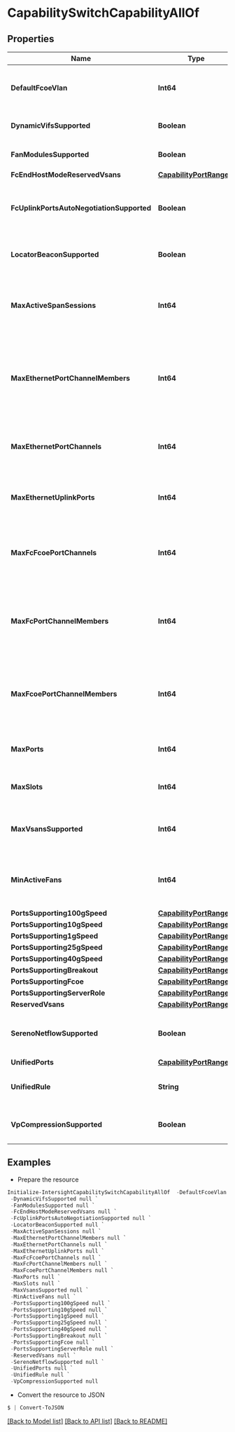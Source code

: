# CapabilitySwitchCapabilityAllOf
## Properties

Name | Type | Description | Notes
------------ | ------------- | ------------- | -------------
**DefaultFcoeVlan** | **Int64** | Default Fcoe VLAN associated with this switch. | [optional] 
**DynamicVifsSupported** | **Boolean** | Dynamic VIFs support on this switch. | [optional] 
**FanModulesSupported** | **Boolean** | Fan Modules support on this switch. | [optional] 
**FcEndHostModeReservedVsans** | [**CapabilityPortRange[]**](CapabilityPortRange.md) |  | [optional] 
**FcUplinkPortsAutoNegotiationSupported** | **Boolean** | Fc Uplink ports auto negotiation speed support on this switch. | [optional] 
**LocatorBeaconSupported** | **Boolean** | Locator Beacon LED support on this switch. | [optional] 
**MaxActiveSpanSessions** | **Int64** | Maximum allowed Traffic Monitoring (SPAN) sessions on this switch. | [optional] 
**MaxEthernetPortChannelMembers** | **Int64** | Maximum allowed Ethernet Uplink Port-channel members for each Uplink Port-channel on this switch. | [optional] 
**MaxEthernetPortChannels** | **Int64** | Maximum allowed Ethernet Uplink Port-channels on this switch. | [optional] 
**MaxEthernetUplinkPorts** | **Int64** | Maximum allowed Ethernet Uplink Ports on this switch. | [optional] 
**MaxFcFcoePortChannels** | **Int64** | Total maximum Fc and Fcoe Port-channels allowed on this switch. | [optional] 
**MaxFcPortChannelMembers** | **Int64** | Maximum allowed FC Uplink Port-channel members for each FCoE Port-channel on this switch. | [optional] 
**MaxFcoePortChannelMembers** | **Int64** | Maximum allowed FCoE Uplink Port-channel members for each FCoE Port-channel on this switch. | [optional] 
**MaxPorts** | **Int64** | Maximum allowed physical ports on this switch. | [optional] 
**MaxSlots** | **Int64** | Maximum allowed physical slots on this switch. | [optional] 
**MaxVsansSupported** | **Int64** | Maximum number of Vsans supported on this switch. | [optional] 
**MinActiveFans** | **Int64** | Minimum number of fans needed to be active/running on this switch. | [optional] 
**PortsSupporting100gSpeed** | [**CapabilityPortRange[]**](CapabilityPortRange.md) |  | [optional] 
**PortsSupporting10gSpeed** | [**CapabilityPortRange[]**](CapabilityPortRange.md) |  | [optional] 
**PortsSupporting1gSpeed** | [**CapabilityPortRange[]**](CapabilityPortRange.md) |  | [optional] 
**PortsSupporting25gSpeed** | [**CapabilityPortRange[]**](CapabilityPortRange.md) |  | [optional] 
**PortsSupporting40gSpeed** | [**CapabilityPortRange[]**](CapabilityPortRange.md) |  | [optional] 
**PortsSupportingBreakout** | [**CapabilityPortRange[]**](CapabilityPortRange.md) |  | [optional] 
**PortsSupportingFcoe** | [**CapabilityPortRange[]**](CapabilityPortRange.md) |  | [optional] 
**PortsSupportingServerRole** | [**CapabilityPortRange[]**](CapabilityPortRange.md) |  | [optional] 
**ReservedVsans** | [**CapabilityPortRange[]**](CapabilityPortRange.md) |  | [optional] 
**SerenoNetflowSupported** | **Boolean** | Sereno Adaptor with Netflow support on this switch. | [optional] 
**UnifiedPorts** | [**CapabilityPortRange[]**](CapabilityPortRange.md) |  | [optional] 
**UnifiedRule** | **String** | The Slider rule for Unified ports on this switch. | [optional] 
**VpCompressionSupported** | **Boolean** | VP Compression support on this switch. | [optional] 

## Examples

- Prepare the resource
```powershell
Initialize-IntersightCapabilitySwitchCapabilityAllOf  -DefaultFcoeVlan null `
 -DynamicVifsSupported null `
 -FanModulesSupported null `
 -FcEndHostModeReservedVsans null `
 -FcUplinkPortsAutoNegotiationSupported null `
 -LocatorBeaconSupported null `
 -MaxActiveSpanSessions null `
 -MaxEthernetPortChannelMembers null `
 -MaxEthernetPortChannels null `
 -MaxEthernetUplinkPorts null `
 -MaxFcFcoePortChannels null `
 -MaxFcPortChannelMembers null `
 -MaxFcoePortChannelMembers null `
 -MaxPorts null `
 -MaxSlots null `
 -MaxVsansSupported null `
 -MinActiveFans null `
 -PortsSupporting100gSpeed null `
 -PortsSupporting10gSpeed null `
 -PortsSupporting1gSpeed null `
 -PortsSupporting25gSpeed null `
 -PortsSupporting40gSpeed null `
 -PortsSupportingBreakout null `
 -PortsSupportingFcoe null `
 -PortsSupportingServerRole null `
 -ReservedVsans null `
 -SerenoNetflowSupported null `
 -UnifiedPorts null `
 -UnifiedRule null `
 -VpCompressionSupported null
```

- Convert the resource to JSON
```powershell
$ | Convert-ToJSON
```

[[Back to Model list]](../README.md#documentation-for-models) [[Back to API list]](../README.md#documentation-for-api-endpoints) [[Back to README]](../README.md)

